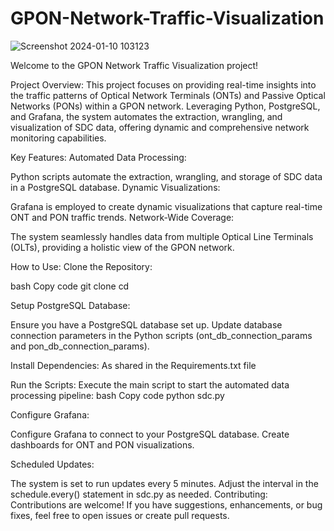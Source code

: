 # GPON-Network-Traffic-Visualization
![Screenshot 2024-01-10 103123](https://github.com/llubowa/GPON-Network-Traffic-Visualisation/assets/122450104/03c1b1e7-4809-4389-a211-afc484a8eb42)

Welcome to the GPON Network Traffic Visualization project! 

Project Overview:
This project focuses on providing real-time insights into the traffic patterns of Optical Network Terminals (ONTs) and Passive Optical Networks (PONs) within a GPON network. Leveraging Python, PostgreSQL, and Grafana, the system automates the extraction, wrangling, and visualization of SDC data, offering dynamic and comprehensive network monitoring capabilities.

Key Features:
Automated Data Processing:

Python scripts automate the extraction, wrangling, and storage of SDC data in a PostgreSQL database.
Dynamic Visualizations:

Grafana is employed to create dynamic visualizations that capture real-time ONT and PON traffic trends.
Network-Wide Coverage:

The system seamlessly handles data from multiple Optical Line Terminals (OLTs), providing a holistic view of the GPON network.

How to Use:
Clone the Repository:

bash
Copy code
git clone <repository-url>
cd <repository-directory>

Setup PostgreSQL Database:

Ensure you have a PostgreSQL database set up.
Update database connection parameters in the Python scripts (ont_db_connection_params and pon_db_connection_params).

Install Dependencies:
As shared in the Requirements.txt file

Run the Scripts:
Execute the main script to start the automated data processing pipeline:
bash
Copy code
python sdc.py

Configure Grafana:

Configure Grafana to connect to your PostgreSQL database.
Create dashboards for ONT and PON visualizations.

Scheduled Updates:

The system is set to run updates every 5 minutes. Adjust the interval in the schedule.every() statement in sdc.py as needed.
Contributing:
Contributions are welcome! If you have suggestions, enhancements, or bug fixes, feel free to open issues or create pull requests.
